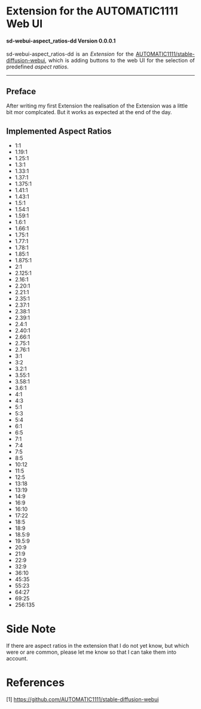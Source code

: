 
# Extension for the AUTOMATIC1111 Web UI
#### sd-webui-aspect_ratios-dd Version 0.0.0.1

<p align="justify">sd-webui-aspect_ratios-dd is an <i>Extension</i> for the <a href="https://github.com/AUTOMATIC1111/stable-diffusion-webui">AUTOMATIC1111/stable-diffusion-webui</a>, which is adding buttons to the web UI for the selection of predefined <i>aspect ratios</i>.</p>

---

## Preface

After writing my first Extension the realisation of the Extension was a little bit mor complcated. But it works as expected at the end of the day.

## Implemented Aspect Ratios

* 1:1
* 1.19:1
* 1.25:1
* 1.3:1
* 1.33:1
* 1.37:1
* 1.375:1
* 1.41:1
* 1.43:1
* 1.5:1
* 1.54:1
* 1.59:1
* 1.6:1
* 1.66:1
* 1.75:1
* 1.77:1
* 1.78:1
* 1.85:1
* 1.875:1
* 2:1
* 2.125:1
* 2.16:1
* 2.20:1
* 2.21:1
* 2.35:1
* 2.37:1
* 2.38:1
* 2.39:1
* 2.4:1
* 2.40:1
* 2.66:1
* 2.75:1
* 2.76:1
* 3:1
* 3:2
* 3.2:1
* 3.55:1
* 3.58:1
* 3.6:1
* 4:1
* 4:3
* 5:1
* 5:3
* 5:4
* 6:1
* 6:5
* 7:1
* 7:4
* 7:5
* 8:5
* 10:12
* 11:5
* 12:5
* 13:18
* 13:19
* 14:9
* 16:9
* 16:10
* 17:22
* 18:5
* 18:9
* 18.5:9
* 19.5:9
* 20:9
* 21:9
* 22:9
* 32:9
* 36:10 
* 45:35
* 55:23
* 64:27
* 69:25
* 256:135

# Side Note

If there are aspect ratios in the extension that I do not yet know, but which were or are common, please let me know so that I can take them into account.

# References

[1] https://github.com/AUTOMATIC1111/stable-diffusion-webui
